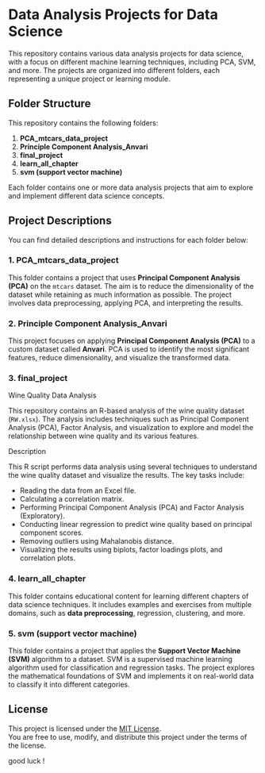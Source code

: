 # Data Analysis Projects for Data Science

This repository contains various data analysis projects for data science, with a focus on different machine learning techniques, including PCA, SVM, and more. The projects are organized into different folders, each representing a unique project or learning module.

## Folder Structure

This repository contains the following folders:

1. **PCA_mtcars_data_project**
2. **Principle Component Analysis_Anvari**
3. **final_project**
4. **learn_all_chapter**
5. **svm (support vector machine)**

Each folder contains one or more data analysis projects that aim to explore and implement different data science concepts.

## Project Descriptions

You can find detailed descriptions and instructions for each folder below:

### 1. **PCA_mtcars_data_project**

This folder contains a project that uses **Principal Component Analysis (PCA)** on the `mtcars` dataset. The aim is to reduce the dimensionality of the dataset while retaining as much information as possible. The project involves data preprocessing, applying PCA, and interpreting the results.

### 2. **Principle Component Analysis_Anvari**

This project focuses on applying **Principal Component Analysis (PCA)** to a custom dataset called **Anvari**. PCA is used to identify the most significant features, reduce dimensionality, and visualize the transformed data.

### 3. **final_project**

Wine Quality Data Analysis

This repository contains an R-based analysis of the wine quality dataset (`RW.xlsx`). The analysis includes techniques such as Principal Component Analysis (PCA), Factor Analysis, and visualization to explore and model the relationship between wine quality and its various features.

Description

This R script performs data analysis using several techniques to understand the wine quality dataset and visualize the results. The key tasks include:

- Reading the data from an Excel file.
- Calculating a correlation matrix.
- Performing Principal Component Analysis (PCA) and Factor Analysis (Exploratory).
- Conducting linear regression to predict wine quality based on principal component scores.
- Removing outliers using Mahalanobis distance.
- Visualizing the results using biplots, factor loadings plots, and correlation plots.



### 4. **learn_all_chapter**

This folder contains educational content for learning different chapters of data science techniques. It includes examples and exercises from multiple domains, such as **data preprocessing**, regression, clustering, and more.

### 5. **svm (support vector machine)**

This folder contains a project that applies the **Support Vector Machine (SVM)** algorithm to a dataset. SVM is a supervised machine learning algorithm used for classification and regression tasks. The project explores the mathematical foundations of SVM and implements it on real-world data to classify it into different categories.


## License

This project is licensed under the [MIT License](LICENSE).  
You are free to use, modify, and distribute this project under the terms of the license.

good luck !

